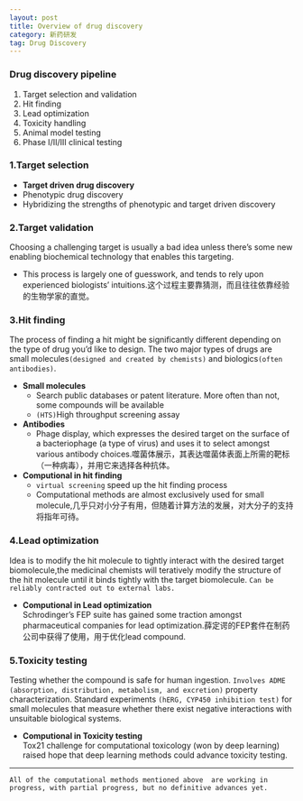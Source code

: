 ```yaml
---
layout: post
title: Overview of drug discovery
category: 新药研发
tag: Drug Discovery
---
```


### Drug discovery pipeline
1.  Target selection and validation
2.  Hit finding
3.  Lead optimization
4.  Toxicity handling
5.  Animal model testing
6.  Phase I/II/III clinical testing  

### 1.Target selection
*  **Target driven drug discovery**
*  Phenotypic drug discovery
*  Hybridizing the strengths of phenotypic and target driven discovery

### 2.Target validation
 Choosing a challenging target is usually a bad idea unless there’s some new enabling biochemical technology that enables this targeting.
 * This process is largely one of guesswork, and tends to rely upon experienced biologists’ intuitions.这个过程主要靠猜测，而且往往依靠经验的生物学家的直觉。

### 3.Hit finding
The process of finding a hit might be significantly different depending on the type of drug you’d like to design. The two major types of drugs are small molecules`(designed and created by chemists)` and biologics`(often antibodies)`.
* **Small molecules**
  * Search public databases or patent literature. More often than not, some compounds will be available
  * `(HTS)`High throughput screening assay
* **Antibodies**
  * Phage display, which expresses the desired target on the surface of a bacteriophage (a type of virus) and uses it to select amongst various antibody choices.噬菌体展示，其表达噬菌体表面上所需的靶标（一种病毒），并用它来选择各种抗体。
* **Computional in hit finding**
  * `virtual screening` speed up the hit finding process
  * Computational methods are almost exclusively used for small molecule,几乎只对小分子有用，但随着计算方法的发展，对大分子的支持将指年可待。

### 4.Lead optimization
 Idea is to modify the hit molecule to tightly interact with the desired target biomolecule,the medicinal chemists will teratively modify the structure of the hit molecule until it binds tightly with the target biomolecule. `Can be reliably contracted out to external labs.`
 * **Computional in Lead optimization**  
 Schrodinger’s FEP suite has gained some traction amongst pharmaceutical companies for lead optimization.薛定谔的FEP套件在制药公司中获得了使用，用于优化lead compound.



### 5.Toxicity testing
Testing whether the compound is safe for human ingestion. `Involves ADME (absorption, distribution, metabolism, and excretion)` property characterization. Standard experiments `(hERG, CYP450 inhibition test)` for small molecules that measure whether there exist negative interactions with unsuitable biological systems.
* **Computional in Toxicity testing**  
Tox21 challenge for computational toxicology (won by deep learning) raised hope that deep learning methods could advance toxicity testing.
---
`All of the computational methods mentioned above  are working in progress, with partial progress, but no definitive advances yet.`
